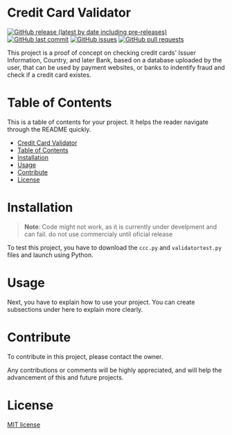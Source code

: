
# Credit Card Validator

[![GitHub release (latest by date including pre-releases)](https://img.shields.io/github/v/release/navendu-pottekkat/awesome-readme?include_prereleases)](https://img.shields.io/github/v/release/navendu-pottekkat/awesome-readme?include_prereleases)
[![GitHub last commit](https://img.shields.io/github/last-commit/navendu-pottekkat/awesome-readme)](https://img.shields.io/github/last-commit/navendu-pottekkat/awesome-readme)
[![GitHub issues](https://img.shields.io/github/issues-raw/navendu-pottekkat/awesome-readme)](https://img.shields.io/github/issues-raw/navendu-pottekkat/awesome-readme)
[![GitHub pull requests](https://img.shields.io/github/issues-pr/navendu-pottekkat/awesome-readme)](https://img.shields.io/github/issues-pr/navendu-pottekkat/awesome-readme)

This project is a proof of concept on checking credit cards' Issuer Information, Country, and later Bank, based on a database uploaded by the user, that can be used by payment websites, or banks to indentify fraud and check if a credit card existes.

# Table of Contents

This is a table of contents for your project. It helps the reader navigate through the README quickly.
- [Credit Card Validator](#creditcardvalidator)
- [Table of Contents](#table-of-contents)
- [Installation](#installation)
- [Usage](#usage)
- [Contribute](#contribute)
- [License](#license)


# Installation

> **Note**: Code might not work, as it is currently under develpment and can fail. do not use commercialy until oficial release

To test this project, you have to download the `ccc.py` and `validatortest.py` files and launch using Python.



# Usage

Next, you have to explain how to use your project. You can create subsections under here to explain more clearly.


# Contribute

To contribute in this project, please contact the owner.

Any contributions or comments will be highly appreciated, and will help the advancement of this and future projects.


# License

[MIT license](./LICENSE)



